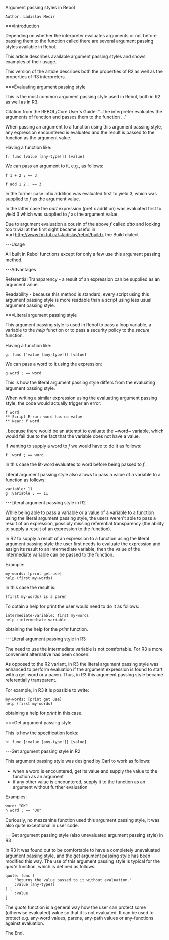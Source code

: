 Argument passing styles in Rebol

    Author: Ladislav Mecir

===Introduction

Depending on whether the interpreter evaluates arguments or not before passing them to the function called there are several argument passing styles available in Rebol.

This article describes available argument passing styles and shows examples of their usage.

This version of the article describes both the properties of R2 as well as the properties of R3 interpreters.

===Evaluating argument passing style

This is the most common argument passing style used in Rebol, both in R2 as well as in R3.

Citation from the REBOL/Core User's Guide: "...the interpreter evaluates the arguments of function and passes them to the function ..."

When passing an argument to a function using this argument passing style, any expression encountered is evaluated and the result is passed to the function as the argument value.

Having a function like:

    f: func [value [any-type!]] [value]

We can pass an argument to it, e.g., as follows:

    f 1 + 2 ; == 3

    f add 1 2 ; == 3

In the former case infix addition was evaluated first to yield 3, which was supplied to *f* as the argument value.

In the latter case the *add* expression (prefix addition) was evaluated first to yield 3 which was supplied to *f* as the argument value.

Due to argument evaluation a cousin of the above *f* called *dtto* and looking too trivial at the first sight became useful in  
=url http://www.fm.tul.cz/~ladislav/rebol/build.r the Build dialect

---Usage

All built in Rebol functions except for only a few use this argument passing method.

---Advantages

Referential Transparency - a result of an expression can be supplied as an argument value.

Readability - because this method is standard, every script using this argument passing style is more readable than a script using less usual argument passing style.

===Literal argument passing style

This argument passing style is used in Rebol to pass a loop variable, a variable to the *help* function or to pass a security policy to the *secure* function.

Having a function like:

    g: func ['value [any-type!]] [value]

We can pass a word to it using the expression:

    g word ; == word

This is how the literal argument passing style differs from the evaluating argument passing style.

When writing a similar expression using the evaluating argument passing style, the code would actually trigger an error:

    f word
    ** Script Error: word has no value
    ** Near: f word

, because there would be an attempt to evaluate the ~word~ variable, which would fail due to the fact that the variable does not have a value.

If wanting to supply a word to *f* we would have to do it as follows:

    f 'word ; == word

In this case the lit-word evaluates to word before being passed to *f*.

Literal argument passing style also allows to pass a value of a variable to a function as follows:

    variable: 11
    g :variable ; == 11

---Literal argument passing style in R2

While being able to pass a variable or a value of a variable to a function using the literal argument passing style, the users weren't able to pass a result of an expression, possibly missing referential transparency (the ability to supply a result of an expression to the function). 

In R2 to supply a result of an expression to a function using the literal argument passing style the user first needs to evaluate the expression and assign its result to an intermediate variable; then the value of the intermediate variable can be passed to the function.

Example:

    my-words: [print get use]
    help (first my-words)

In this case the result is:

    (first my-words) is a paren

To obtain a help for print the user would need to do it as follows:

    intermediate-variable: first my-words
    help :intermediate-variable

obtaining the help for the *print* function.

---Literal argument passing style in R3

The need to use the intermediate variable is not comfortable. For R3 a more convenient alternative has been chosen.

As opposed to the R2 variant, in R3 the literal argument passing style was enhanced to perform evaluation if the argument expression is found to start with a get-word or a paren. Thus, in R3 this argument passing style became referentially transparent.

For example, in R3 it is possible to write:

    my-words: [print get use]
    help (first my-words)

obtaining a help for *print* in this case.

===Get argument passing style

This is how the specification looks:

    h: func [:value [any-type!]] [value]

---Get argument passing style in R2

This argument passing style was designed by Carl to work as follows:

* when a word is encountered, get its value and supply the value to the function as an argument
* if any other value is encountered, supply it to the function as an argument without further evaluation

Examples:

    word: "OK"
    h word ; == "OK"

Curiously, no mezzanine function used this argument passing style, it was also quite exceptional in user code.

---Get argument passing style (also unevaluated argument passing style) in R3

In R3 it was found out to be comfortable to have a completely unevaluated argument passing style, and the get argument passing style has been modified this way. The use of this argument passing style is typical for the *quote* function, which is defined as follows:

	quote: func [
	    "Returns the value passed to it without evaluation."
	    :value [any-type!]
	] [
	    :value
	]

The *quote* function is a general way how the user can protect some (otherwise evaluated) value so that it is not evaluated. It can be used to protect e.g. any-word values, parens, any-path values or any-functions against evaluation.

The End.
